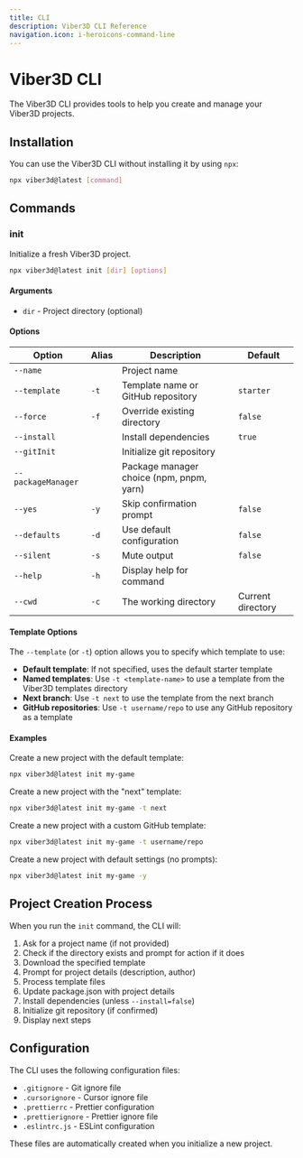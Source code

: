 ```yaml
---
title: CLI
description: Viber3D CLI Reference
navigation.icon: i-heroicons-command-line
---
```


# Viber3D CLI

The Viber3D CLI provides tools to help you create and manage your Viber3D projects.

## Installation

You can use the Viber3D CLI without installing it by using `npx`:

```bash
npx viber3d@latest [command]
```

## Commands

### init

Initialize a fresh Viber3D project.

```bash
npx viber3d@latest init [dir] [options]
```

#### Arguments

- `dir` - Project directory (optional)

#### Options

| Option | Alias | Description | Default |
|--------|-------|-------------|---------|
| `--name` | | Project name | |
| `--template` | `-t` | Template name or GitHub repository | `starter` |
| `--force` | `-f` | Override existing directory | `false` |
| `--install` | | Install dependencies | `true` |
| `--gitInit` | | Initialize git repository | |
| `--packageManager` | | Package manager choice (npm, pnpm, yarn) | |
| `--yes` | `-y` | Skip confirmation prompt | `false` |
| `--defaults` | `-d` | Use default configuration | `false` |
| `--silent` | `-s` | Mute output | `false` |
| `--help` | `-h` | Display help for command | |
| `--cwd` | `-c` | The working directory | Current directory |

#### Template Options

The `--template` (or `-t`) option allows you to specify which template to use:

- **Default template**: If not specified, uses the default starter template
- **Named templates**: Use `-t <template-name>` to use a template from the Viber3D templates directory
- **Next branch**: Use `-t next` to use the template from the next branch
- **GitHub repositories**: Use `-t username/repo` to use any GitHub repository as a template

#### Examples

Create a new project with the default template:
```bash
npx viber3d@latest init my-game
```

Create a new project with the "next" template:
```bash
npx viber3d@latest init my-game -t next
```

Create a new project with a custom GitHub template:
```bash
npx viber3d@latest init my-game -t username/repo
```

Create a new project with default settings (no prompts):
```bash
npx viber3d@latest init my-game -y
```

## Project Creation Process

When you run the `init` command, the CLI will:

1. Ask for a project name (if not provided)
2. Check if the directory exists and prompt for action if it does
3. Download the specified template
4. Prompt for project details (description, author)
5. Process template files
6. Update package.json with project details
7. Install dependencies (unless `--install=false`)
8. Initialize git repository (if confirmed)
9. Display next steps

## Configuration

The CLI uses the following configuration files:

- `.gitignore` - Git ignore file
- `.cursorignore` - Cursor ignore file
- `.prettierrc` - Prettier configuration
- `.prettierignore` - Prettier ignore file
- `.eslintrc.js` - ESLint configuration

These files are automatically created when you initialize a new project.